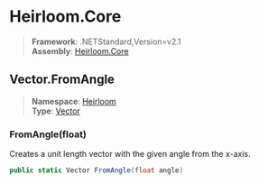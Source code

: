 # Heirloom.Core

> **Framework**: .NETStandard,Version=v2.1  
> **Assembly**: [Heirloom.Core][0]  

## Vector.FromAngle

> **Namespace**: [Heirloom][0]  
> **Type**: [Vector][1]  

### FromAngle(float)

Creates a unit length vector with the given angle from the x-axis.

```cs
public static Vector FromAngle(float angle)
```

[0]: ../../../Heirloom.Core.md
[1]: ../Vector.md
